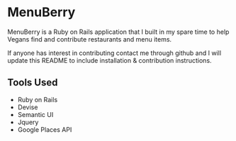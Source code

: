 # MenuBerry

MenuBerry is a Ruby on Rails application that I built in my spare time to help Vegans find and contribute restaurants and menu items.

If anyone has interest in contributing contact me through github and I will update this README to include installation & contribution instructions.

## Tools Used

- Ruby on Rails
- Devise
- Semantic UI
- Jquery
- Google Places API


